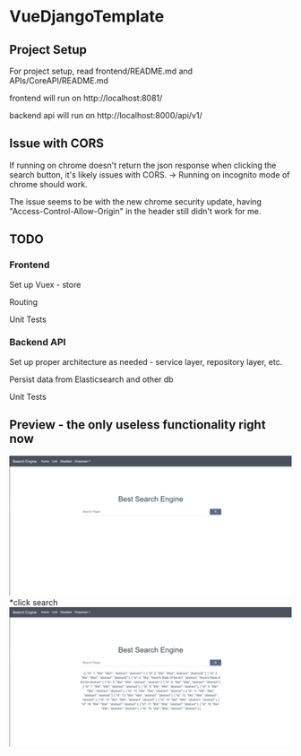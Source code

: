 # VueDjangoTemplate

## Project Setup
For project setup, read frontend/README.md and APIs/CoreAPI/README.md

frontend will run on http://localhost:8081/

backend api will run on http://localhost:8000/api/v1/

## Issue with CORS
If running on chrome doesn't return the json response when clicking the search button, it's likely issues with CORS.
-> Running on incognito mode of chrome should work.

The issue seems to be with the new chrome security update, having "Access-Control-Allow-Origin" in the header still didn't work for me.

## TODO
### Frontend
Set up Vuex - store

Routing

Unit Tests
### Backend API
Set up proper architecture as needed - service layer, repository layer, etc. 

Persist data from Elasticsearch and other db

Unit Tests
## Preview - the only useless functionality right now
![alt text](./searchTemplate.PNG)
*click search
![alt text](./searchJsonReturnTemplate.PNG)
